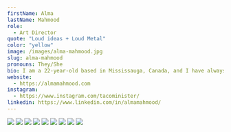 ```yaml
---
firstName: Alma
lastName: Mahmood
role:
  - Art Director
quote: "Loud ideas + Loud Metal"
color: "yellow"
image: /images/alma-mahmood.jpg
slug: alma-mahmood
pronouns: They/She
bio: I am a 22-year-old based in Mississauga, Canada, and I have always loved creating short films, making absurd designs, and experimenting with vast mixed media. Entering the advertising industry, I doubted that the work would align with what I enjoy creating. But as I graduate here in June, I continue to be inspired by the crazy talented advertising creatives I learn from around me, working towards my own iterative projects that aim to be as strategically sound and artistically original.
website:
  - https://almamahmood.com
instagram:
  - https://www.instagram.com/tacominister/
linkedin: https://www.linkedin.com/in/almamahmood/
---
```


![](/media/alma-mahmood/1.webp)
![](/media/alma-mahmood/2.webp)
![](/media/alma-mahmood/3.webp)
![](/media/alma-mahmood/4.webp)
![](/media/alma-mahmood/5.webp)
![](/media/alma-mahmood/6.webp)
![](/media/alma-mahmood/7.webp)
![](/media/alma-mahmood/8.webp)
![](/media/alma-mahmood/9.webp)
